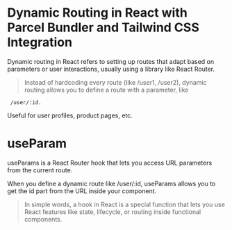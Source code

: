 # Dynamic Routing in React with Parcel Bundler and Tailwind CSS Integration

Dynamic routing in React refers to setting up routes that adapt based on parameters or user interactions, usually using a library like React Router.

> Instead of hardcoding every route (like /user1, /user2), dynamic routing allows you to define a route with a parameter, like 
```
 /user/:id.
```
Useful for user profiles, product pages, etc.


#  useParam 

useParams is a React Router hook that lets you access URL parameters from the current route.

When you define a dynamic route like /user/:id, useParams allows you to get the id part from the URL inside your component.

> In simple words, a hook in React is a special function that lets you use React features like state, lifecycle, or routing inside functional components.